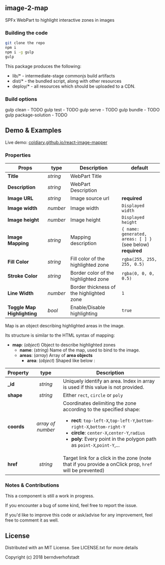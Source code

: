 ## image-2-map

SPFx WebPart to highlight interactive zones in images

### Building the code

```bash
git clone the repo
npm i
npm i -g gulp
gulp
```

This package produces the following:

* lib/* - intermediate-stage commonjs build artifacts
* dist/* - the bundled script, along with other resources
* deploy/* - all resources which should be uploaded to a CDN.

### Build options

gulp clean - TODO
gulp test - TODO
gulp serve - TODO
gulp bundle - TODO
gulp package-solution - TODO

## Demo & Examples

Live demo: [coldiary.github.io/react-image-mapper](http://coldiary.github.io/react-image-mapper/)

### Properties

|Props|type|Description|default|
|---|---|---|---|
|**Title**|*string*|WebPart Title|
|**Description**|*string*|WebPart Description|
|**Image URL**|*string*|Image source url| **required**|
|**Image width**|*number*|Image width|`Displayed width`|
|**Image height**|*number*|Image height|`Displayed height`|
|**Image Mapping**|*string*|Mapping description| `{ name: generated, areas: [ ] }`<br/>(see below) **required** |
|**Fill Color**|*string*|Fill color of the highlighted zone|`rgba(255, 255, 255, 0.5)`|
|**Stroke Color**|*string*|Border color of the highlighted zone|`rgba(0, 0, 0, 0.5)`|
|**Line Width**|*number*|Border thickness of the highlighted zone|`1`|
|**Toggle Map Highlighting**|*bool*|Enable/Disable highlighting|`true`|

Map is an object describing highlighted areas in the image.

Its structure is similar to the HTML syntax of mapping:   
	
- **map**: (*object*) Object to describe highlighted zones 
	- **name**: (*string*) Name of the map, used to bind to the image.
	- **areas**: (*array*) Array of **area objects** 
		- **area**: (*object*) Shaped like below :
		
|Property| type|Description|
|---|:---:|---|
|**_id**|*string*|Uniquely identify an area. Index in array is used if this value is not provided.|
|**shape**|*string*|Either `rect`, `circle` or `poly`|
|**coords**|*array of number*|Coordinates delimiting the zone according to the specified shape: <ul><li>**rect**: `top-left-X`,`top-left-Y`,`bottom-right-X`,`bottom-right-Y`</li><li>**circle**: `center-X`,`center-Y`,`radius`</li><li>**poly**: Every point in the polygon path as `point-X`,`point-Y`,...</li></ul>|
|**href**|*string*|Target link for a click in the zone (note that if you provide a onClick prop, `href` will be prevented)|

### Notes & Contributions

This a component is still a work in progress.

If you encounter a bug of some kind, feel free to report the issue.

If you'd like to improve this code or ask/advise for any improvement, feel free to comment it as well.


## License

Distributed with an MIT License. See LICENSE.txt for more details

Copyright (c) 2018 berndverhofstadt